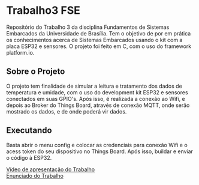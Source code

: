 # Trabalho3 FSE
Repositório do Trabalho 3 da disciplina Fundamentos de Sistemas Embarcados da Universidade de Brasília. Tem o objetivo de por em prática os conhecimentos acerca de Sistemas Embarcados usando o kit com a placa ESP32 e sensores. O projeto foi feito em C, com o uso do framework platform.io.

## Sobre o Projeto
O projeto tem finalidade de simular a leitura e tratamento dos dados de temperatura e umidade, com o uso do development kit ESP32 e sensores conectados em suas GPIO's. Após isso, é realizada a conexão ao Wifi, e depois ao Broker do Things Board, através de conexão MQTT, onde serão mostrado os dados, e de onde poderá vir dados.

## Executando 
Basta abrir o menu config e colocar as credenciais para conexão Wifi e o acess token do seu dispositivo no Things Board. Após isso, buildar e enviar o código à ESP32.  


[Vídeo de apresentação do Trabalho](https://drive.google.com/file/d/1Uw7jB5bzEfD-ceJOnRideDtdqdm9w04U/view?usp=sharing)  
[Enunciado do Trabalho](https://gitlab.com/fse_fga/trabalhos-2022_1/trabalho-3-2022-1)
